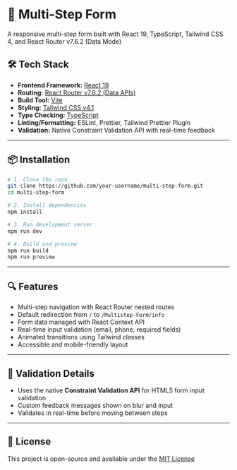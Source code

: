# 🧾 Multi-Step Form

A responsive multi-step form built with React 19, TypeScript, Tailwind CSS 4, and React Router v7.6.2 (Data Mode)

## 🛠 Tech Stack

- **Frontend Framework:** [React 19](https://react.dev)
- **Routing:** [React Router v7.6.2 (Data APIs)](https://reactrouter.com/en/main)
- **Build Tool:** [Vite](https://vitejs.dev)
- **Styling:** [Tailwind CSS v4.1](https://tailwindcss.com)
- **Type Checking:** [TypeScript](https://www.typescriptlang.org)
- **Linting/Formatting:** ESLint, Prettier, Tailwind Prettier Plugin
- **Validation:** Native Constraint Validation API with real-time feedback

---

## 📦 Installation

```bash
# 1. Clone the repo
git clone https://github.com/your-username/multi-step-form.git
cd multi-step-form

# 2. Install dependencies
npm install

# 3. Run development server
npm run dev

# 4. Build and preview
npm run build
npm run preview
```

---

## 🔍 Features

- Multi-step navigation with React Router nested routes
- Default redirection from `/` to `/Multistep-Form/info`
- Form data managed with React Context API
- Real-time input validation (email, phone, required fields)
- Animated transitions using Tailwind classes
- Accessible and mobile-friendly layout

---

## 🧪 Validation Details

- Uses the native **Constraint Validation API** for HTML5 form input validation
- Custom feedback messages shown on blur and input
- Validates in real-time before moving between steps

---

## 📄 License

This project is open-source and available under the [MIT License](LICENSE)
